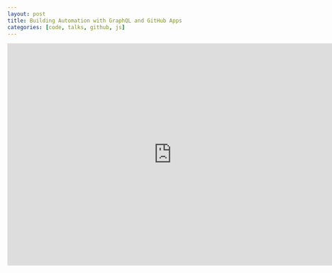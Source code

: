 ```yaml
---
layout: post
title: Building Automation with GraphQL and GitHub Apps
categories: [code, talks, github, js]
---
```

<iframe width="740" height="500" src="https://www.youtube.com/embed/l3g41dGObJ4" frameborder="0" allow="accelerometer; autoplay; encrypted-media; gyroscope; picture-in-picture" allowfullscreen></iframe>
